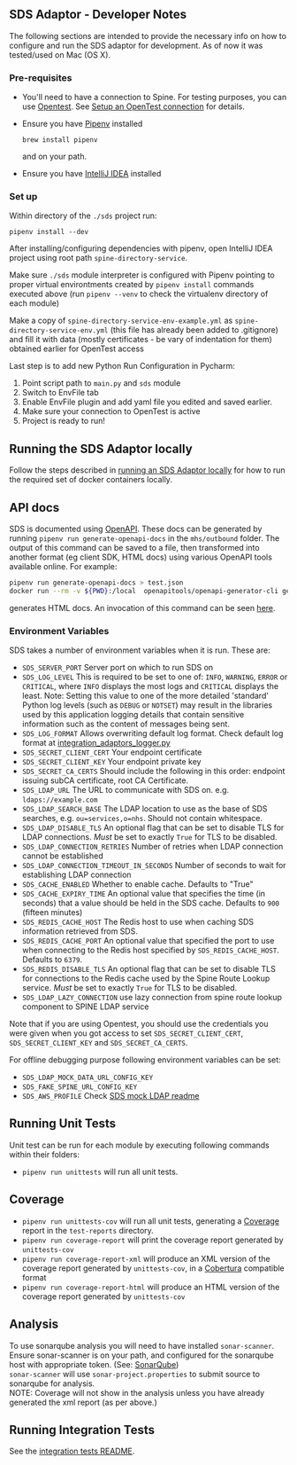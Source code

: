 ## SDS Adaptor - Developer Notes

The following sections are intended to provide the necessary info on how to configure and run the SDS adaptor for development. As of now it was tested/used on Mac (OS X).

### Pre-requisites

* You'll need to have a connection to Spine. For testing purposes, you can use [Opentest](https://nhs-digital-opentest.github.io/Welcome/index.html).
See [Setup an OpenTest connection](../setup-opentest.md) for details.

* Ensure you have [Pipenv](https://docs.pipenv.org/en/latest/) installed
  ```
  brew install pipenv
  ```
  and on your path.

* Ensure you have [IntelliJ IDEA](https://www.jetbrains.com/idea/) installed

### Set up

Within directory of the `./sds` project run:
```
pipenv install --dev
```
After installing/configuring dependencies with pipenv, open IntelliJ IDEA project using root path `spine-directory-service`.

Make sure `./sds` module interpreter is configured with Pipenv pointing to proper virtual environtments created by `pipenv install` commands executed above (run `pipenv --venv` to check the virtualenv directory of each module)

Make a copy of `spine-directory-service-env-example.yml` as `spine-directory-service-env.yml` (this file has already been added to .gitignore) and fill it with data (mostly certificates - be vary of indentation for them) obtained earlier for OpenTest access

Last step is to add new Python Run Configuration in Pycharm:
1. Point script path to `main.py` and `sds` module
2. Switch to EnvFile tab
3. Enable EnvFile plugin and add yaml file you edited and saved earlier.
4. Make sure your connection to OpenTest is active
4. Project is ready to run!

## Running the SDS Adaptor locally
Follow the steps described in
[running an SDS Adaptor locally](running-sds-adaptor-locally.md) for how to run the required set of docker containers locally.

## API docs
<!-- TODO: update to point to generator -->
SDS is documented using
[OpenAPI](https://spec.openapis.org/oas/v3.0.2). These docs can be generated by running `pipenv run generate-openapi-docs` in
the `mhs/outbound` folder. The output of this command can be saved to a file, then transformed into another format (eg client
SDK, HTML docs) using various OpenAPI tools available online. For example:

```bash
pipenv run generate-openapi-docs > test.json
docker run --rm -v ${PWD}:/local  openapitools/openapi-generator-cli generate -g html -i /local/test.json -o /local/out/html
```

generates HTML docs. An invocation of this command can be seen
[here](https://htmlpreview.github.io/?https://github.com/nhsconnect/integration-adaptors/blob/develop/mhs/outbound/openapi-docs.html).

### Environment Variables
SDS takes a number of environment variables when it is run. These are:
* `SDS_SERVER_PORT` Server port on which to run SDS on
* `SDS_LOG_LEVEL` This is required to be set to one of: `INFO`, `WARNING`, `ERROR` or `CRITICAL`, where `INFO` displays
the most logs and `CRITICAL` displays the least. Note: Setting this value to one of the more detailed 'standard' Python
log levels (such as `DEBUG` or `NOTSET`) may result in the libraries used by this application logging details that
contain sensitive information such as the content of messages being sent.
* `SDS_LOG_FORMAT` Allows overwriting default log format. Check default log format at [integration_adaptors_logger.py](sds/utilities/integration_adaptors_logger.py)
* `SDS_SECRET_CLIENT_CERT` Your endpoint certificate
* `SDS_SECRET_CLIENT_KEY` Your endpoint private key
* `SDS_SECRET_CA_CERTS` Should include the following in this order: endpoint issuing subCA certificate, root CA Certificate.
* `SDS_LDAP_URL` The URL to communicate with SDS on. e.g. `ldaps://example.com`
* `SDS_LDAP_SEARCH_BASE` The LDAP location to use as the base of SDS searches, e.g. `ou=services,o=nhs`. Should not contain whitespace.
* `SDS_LDAP_DISABLE_TLS` An optional flag that can be set to disable TLS for LDAP
connections. *Must* be set to exactly `True` for TLS to be disabled.
* `SDS_LDAP_CONNECTION_RETRIES` Number of retries when LDAP connection cannot be established
* `SDS_LDAP_CONNECTION_TIMEOUT_IN_SECONDS` Number of seconds to wait for establishing LDAP connection
* `SDS_CACHE_ENABLED` Whether to enable cache. Defaults to "True"
* `SDS_CACHE_EXPIRY_TIME` An optional value that specifies the time (in seconds)
that a value should be held in the SDS cache. Defaults to `900` (fifteen minutes)
* `SDS_REDIS_CACHE_HOST` The Redis host to use when caching SDS information
retrieved from SDS.
* `SDS_REDIS_CACHE_PORT` An optional value that specified the port to use when
connecting to the Redis host specified by `SDS_REDIS_CACHE_HOST`. Defaults to `6379`.
* `SDS_REDIS_DISABLE_TLS` An optional flag that can be set to disable TLS for
connections to the Redis cache used by the Spine Route Lookup service. *Must* be set to exactly `True` for TLS to be
disabled.
* `SDS_LDAP_LAZY_CONNECTION` use lazy connection from spine route lookup component to SPINE LDAP service

Note that if you are using Opentest, you should use the credentials you were given when you got access to set `SDS_SECRET_CLIENT_CERT`, `SDS_SECRET_CLIENT_KEY` and `SDS_SECRET_CA_CERTS`.

For offline debugging purpose following environment variables can be set:
* `SDS_LDAP_MOCK_DATA_URL_CONFIG_KEY`
* `SDS_FAKE_SPINE_URL_CONFIG_KEY`
* `SDS_AWS_PROFILE`
Check [SDS mock LDAP readme](sds/sds-mock-ldap.md)

## Running Unit Tests
Unit test can be run for each module by executing following commands within their folders:
- `pipenv run unittests` will run all unit tests.

## Coverage
- `pipenv run unittests-cov` will run all unit tests, generating a [Coverage](https://coverage.readthedocs.io/) report
in the `test-reports` directory.
- `pipenv run coverage-report` will print the coverage report generated by `unittests-cov`
- `pipenv run coverage-report-xml` will produce an XML version of the coverage report generated by `unittests-cov`, in a
[Cobertura](http://cobertura.github.io/cobertura/) compatible format
- `pipenv run coverage-report-html` will produce an HTML version of the coverage report generated by `unittests-cov`

## Analysis
<!-- TODO: verify commands -->
To use sonarqube analysis you will need to have installed `sonar-scanner`. \
Ensure sonar-scanner is on your path, and configured for the sonarqube host with appropriate token.
 (See: [SonarQube](https://gpitbjss.atlassian.net/wiki/x/XQFfXQ))\
`sonar-scanner` will use `sonar-project.properties` to submit source to sonarqube for analysis. \
NOTE: Coverage will not show in the analysis unless you have already generated the xml report (as per above.)

## Running Integration Tests
See the [integration tests README](../integration-tests/README.md).
